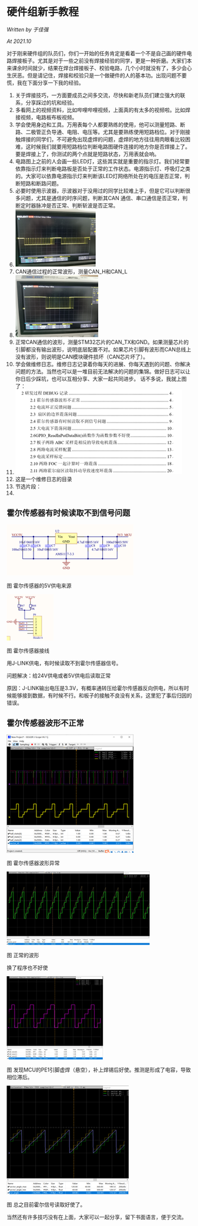 # 硬件组新手教程

*Written by 于佳强*

*At 2021.10*

对于刚来硬件组的队员们，你们一开始的任务肯定是看着一个不是自己画的硬件电路焊接板子。尤其是对于一些之前没有焊接经验的同学，更是一种折磨。大家们本来课余时间就少，结果在焊台焊接板子、校验电路，几个小时就没有了，多少会心生厌恶。但是请记住，焊接和校验只是一个做硬件的人的基本功。出现问题不要慌，我在下面分享一下我的经验。

1. 关于焊接技巧，一方面要成员之间多交流，尽快和新老队员们建立强大的联系，分享踩过的坑和经验。
2. 多看网上的视频资料，比如哔哩哔哩视频，上面真的有太多的视频啦。比如焊接视频，电路板布板视频。
3. 学会使用身边和工具。万用表每个人都要熟练的使用，他可以测量短路、断路、二极管正负导通、电阻、电压等。尤其是要熟练使用短路档位。对于刚接触焊接的同学们，不可避免出现虚焊的问题，虚焊的地方往往用肉眼看比较困难，这时候我们就要用短路档位判断电路图硬件连接的地方你是否焊接上了。要是焊接上了，你测试的两个点就是短路状态，万用表就会响。
4. 电路图上之前的人会画一些LED灯，这些其实就是重要的指示灯。我们经常要依靠指示灯来判断电路板是否处于正常的工作状态。电源指示灯、呼吸灯之类的。大家可以依靠电源指示灯来判断该LED灯网络所处在的电压是否正常，判断短路和断路问题。
5. 必要时使用示波器，示波器对于没用过的同学比较难上手，但是它可以判断很多问题，尤其是通信的时序问题，判断其CAN 通信、串口通信是否正常，判断定时器脉冲是否正常、判断斩波是否正常。
6. ![1697080106511](image/硬件组新手教程/1697080106511.png)
7. CAN通信过程的正常波形，测量CAN_H和CAN_L
8. ![1697080127766](image/硬件组新手教程/1697080127766.png)
9. 正常CAN通信的波形，测量STM32芯片的CAN_TX和GND。如果测量芯片的引脚都没有输出波形，说明底层配置不对。如果芯片引脚有波形而CAN总线上没有波形，则说明是CAN模块硬件损坏（CAN芯片坏了）。
10. 学会做维修日志。维修日志记录着你每天的进展、你每天遇到的问题、你解决问题的方法。当然也可以是一堆目前无法解决的问题的集锦。做好日志可以让你日后少踩坑，也可以互相分享、大家一起共同进步。  话不多说，我就上图了：
11. ![1697080194502](image/硬件组新手教程/1697080194502.png)
12. 这是一个维修日志的目录
13. 节选片段：
14. 

## 霍尔传感器有时候读取不到信号问题

![1697080241597](image/硬件组新手教程/1697080241597.png)

图 霍尔传感器的5V供电来源

![1697080252486](image/硬件组新手教程/1697080252486.png)

图 霍尔传感器接线



用J-LINK供电，有时候读取不到霍尔传感器信号。

问题解决：给24V供电或者5V供电后读取正常

原因：J-LINK输出电压是3.3V，有概率通转压给霍尔传感器反向供电，所以有时候能够接到数据，有时候不行。和板子的接触不良没有关系，这里犯了事后归因的错误。

## 霍尔传感器波形不正常

![1697080345100](image/硬件组新手教程/1697080345100.png)

图 霍尔传感器波形异常

![1697080357587](image/硬件组新手教程/1697080357587.png)

图 正常的波形

换了程序也不好使

![1697080386000](image/硬件组新手教程/1697080386000.png)

图 发现MCU的PE1引脚虚焊（悬空），补上焊锡后好使。推测是形成了电容，导致相位滞后。

![1697080396906](image/硬件组新手教程/1697080396906.png)

图 总之目前霍尔信号读取好使了。

当然还有许多技巧没有在上面，大家可以一起分享，留下书面语言，便于交流。
